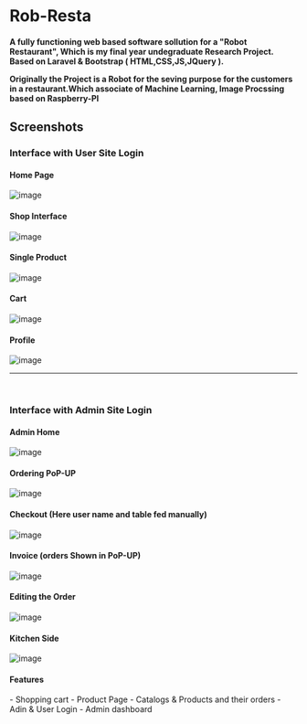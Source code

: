 # Rob-Resta

<h4> A fully functioning web based software sollution for a "Robot Restaurant", Which is my final year undegraduate Research Project. Based on Laravel & Bootstrap ( HTML,CSS,JS,JQuery ).<br><p>Originally the Project is a Robot for the seving purpose for the customers in a restaurant.Which associate of Machine Learning, Image Procssing based on Raspberry-PI</p></h4>



 







<h2>Screenshots</h2>

<h3>Interface with User Site Login</h3>

<h4>Home Page</h4> 

![image](https://raw.githubusercontent.com/kabilarajah/rob-resta/master/photos/user_shop/1.png)





<h4>Shop Interface</h4> 

![image](https://raw.githubusercontent.com/kabilarajah/rob-resta/master/photos/user_shop/2.png)





<h4>Single Product</h4>

![image](https://raw.githubusercontent.com/kabilarajah/rob-resta/master/photos/user_shop/3.png)





<h4>Cart</h4> 

![image](https://raw.githubusercontent.com/kabilarajah/rob-resta/master/photos/user_shop/6.png)





<h4>Profile</h4> 

![image](https://raw.githubusercontent.com/kabilarajah/rob-resta/master/photos/user_shop/8.png)





<hr>
<br>
<h3>Interface with Admin Site Login</h3>


<h4>Admin Home</h4> 

![image](https://raw.githubusercontent.com/kabilarajah/rob-resta/master/photos/admin_shop/1.png)



<h4>Ordering PoP-UP</h4> 

![image](https://raw.githubusercontent.com/kabilarajah/rob-resta/master/photos/admin_shop/3.png)




<h4>Checkout (Here user name and table fed manually) </h4> 

![image](https://raw.githubusercontent.com/kabilarajah/rob-resta/master/photos/admin_shop/4.png)




<h4>Invoice (orders Shown in PoP-UP) </h4> 

![image](https://raw.githubusercontent.com/kabilarajah/rob-resta/master/photos/admin_shop/5.png)






<h4>Editing the Order </h4> 

![image](https://raw.githubusercontent.com/kabilarajah/rob-resta/master/photos/admin_shop/6.png)




<h4>Kitchen Side</h4> 

![image](https://raw.githubusercontent.com/kabilarajah/rob-resta/master/photos/admin_shop/7.png)


<h4>Features</h4>
- Shopping cart
- Product Page
- Catalogs & Products and their orders
- Adin & User Login
- Admin dashboard



